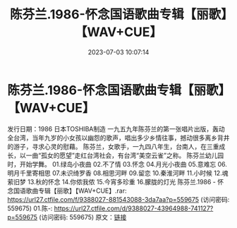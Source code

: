 ﻿---
title: 陈芬兰.1986-怀念国语歌曲专辑【丽歌】【WAV+CUE】
date: 2023-07-03 10:07:14
categories: WAV车载音乐、镜像
tags: 华语中文
---
# 陈芬兰.1986-怀念国语歌曲专辑【丽歌】【WAV+CUE】

发行日期：1986
日本TOSHIBA制造
一九五九年陈芬兰的第一张唱片出版，轰动全台湾，当年九岁的小女孩以幽怨的歌声，唱出多少乡情往事，撼动很多离乡背井的游子，寻求心灵的慰藉。
陈芬兰，女歌手，一九四八年生，台南人，在三重成长，以一曲“孤女的愿望”走红台湾社会，有台湾“美空云雀”之称。
陈芬兰幼儿园时，开始学舞。
01.绿岛小夜曲
02.不了情
03.怀念
04.月光小夜曲
05.意难忘
06.明月千里寄相思
07.未识绮罗香
08.相思河畔
09.留恋
10.秦淮河畔
11.小时候
12.魂萦旧梦
13.秋的怀念
14.你侬我侬
15.今宵多珍重
16.朦胧的灯光
陈芬兰.1986 - 怀念国语歌曲专辑【丽歌】【WAV+CUE】.rar: https://url27.ctfile.com/f/9388027-881543088-3da7aa?p=559675
(访问密码: 559675)
01.陈-: https://url27.ctfile.com/d/9388027-43964988-741127?p=559675
(访问密码: 559675)
原文：[链接](https://blog.sina.com.cn/s/blog_1647c7e76010312jj.html)